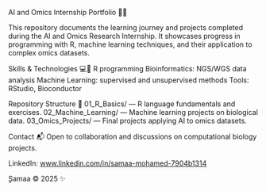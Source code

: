 AI and Omics Internship Portfolio 🚀🧬

This repository documents the learning journey and projects completed during the AI and Omics Research Internship. It showcases progress in programming with R, machine learning techniques, and their application to complex omics datasets.

Skills & Technologies 💻🔬
R programming
Bioinformatics: NGS/WGS data analysis
Machine Learning: supervised and unsupervised methods
Tools: RStudio, Bioconductor

Repository Structure 📂
01_R_Basics/ — R language fundamentals and exercises.
02_Machine_Learning/ — Machine learning projects on biological data.
03_Omics_Projects/ — Final projects applying AI to omics datasets.

Contact 📬
Open to collaboration and discussions on computational biology projects.

LinkedIn: www.linkedin.com/in/samaa-mohamed-7904b1314

ٍSamaa © 2025  ✨
